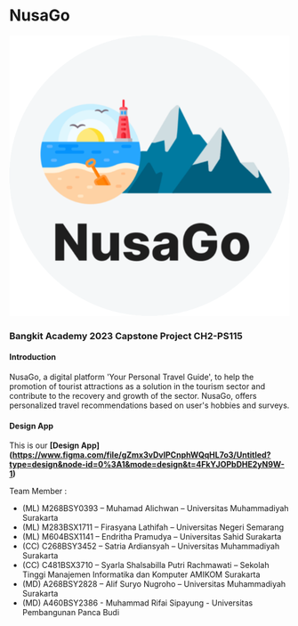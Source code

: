 # NusaGo
![NusaGo logo](logo-NusaGo.png "NusaGo logo")
### Bangkit Academy 2023 Capstone Project CH2-PS115

#### Introduction
NusaGo, a digital platform 'Your Personal Travel Guide', to help the promotion of tourist attractions as a solution in the tourism sector and contribute to the recovery and growth of the sector. NusaGo, offers personalized travel recommendations based on user's hobbies and surveys.

#### Design App
This is our **[Design App] (https://www.figma.com/file/gZmx3vDvlPCnphWQqHL7o3/Untitled?type=design&node-id=0%3A1&mode=design&t=4FkYJOPbDHE2yN9W-1)**


Team Member :
* (ML) M268BSY0393 – Muhamad Alichwan – Universitas Muhammadiyah Surakarta
* (ML) M283BSX1711 – Firasyana Lathifah – Universitas Negeri Semarang
* (ML) M604BSX1141 – Endritha Pramudya – Universitas Sahid Surakarta 
* (CC) C268BSY3452 – Satria Ardiansyah – Universitas Muhammadiyah Surakarta
* (CC) C481BSX3710 – Syarla Shalsabilla Putri Rachmawati – Sekolah Tinggi Manajemen Informatika dan Komputer AMIKOM Surakarta
* (MD) A268BSY2828 – Alif Suryo Nugroho – Universitas Muhammadiyah Surakarta
* (MD) A460BSY2386 - Muhammad Rifai Sipayung - Universitas Pembangunan Panca Budi
